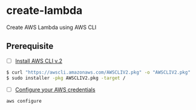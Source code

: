 # create-lambda
Create AWS Lambda using AWS CLI

## Prerequisite
- [ ] [Install AWS CLI v.2]
```bash
$ curl "https://awscli.amazonaws.com/AWSCLIV2.pkg" -o "AWSCLIV2.pkg"
$ sudo installer -pkg AWSCLIV2.pkg -target /
```

- [ ] [Configure your AWS credentials]
```bash
aws configure
``` 

<!-- Below is the referred links. Not appearing in the rendered-markdown-->
[Install AWS CLI v.2]: https://docs.aws.amazon.com/cli/latest/userguide/install-cliv2-mac.html

[Configure your AWS credentials]: https://docs.aws.amazon.com/cli/latest/userguide/cli-chap-configure.html